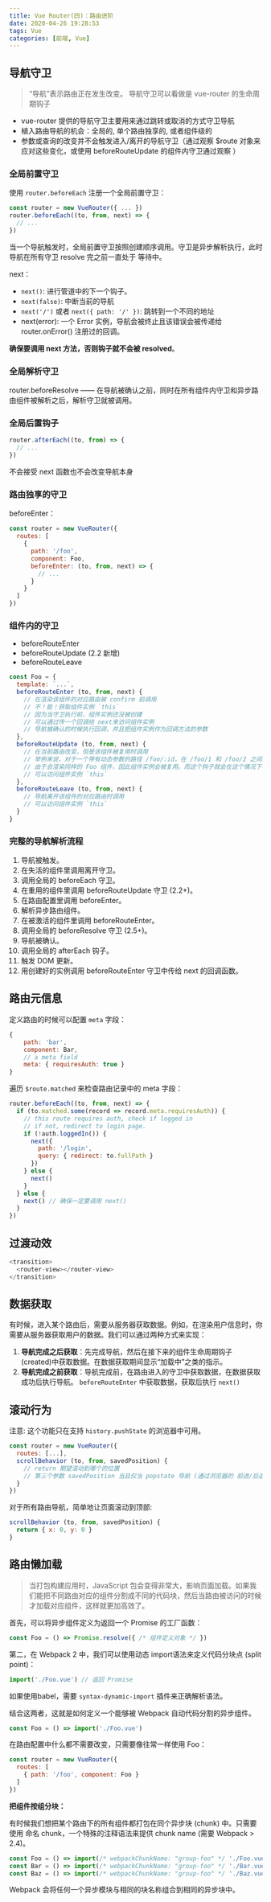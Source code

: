 ```yaml
---
title: Vue Router(四)：路由进阶
date: 2020-04-26 19:28:53
tags: Vue
categories: [前端, Vue]
---
```


## 导航守卫
>“导航”表示路由正在发生改变。
>导航守卫可以看做是 vue-router 的生命周期钩子

+ vue-router 提供的导航守卫主要用来通过跳转或取消的方式守卫导航
+ 植入路由导航的机会：全局的, 单个路由独享的, 或者组件级的
+ 参数或查询的改变并不会触发进入/离开的导航守卫（通过观察 $route 对象来应对这些变化，或使用 beforeRouteUpdate 的组件内守卫通过观察 ）

### 全局前置守卫
使用 `router.beforeEach` 注册一个全局前置守卫：

```javascript
const router = new VueRouter({ ... })
router.beforeEach((to, from, next) => {
  // ...
})
```
当一个导航触发时，全局前置守卫按照创建顺序调用。守卫是异步解析执行，此时导航在所有守卫 resolve 完之前一直处于 等待中。

next：
+ `next()`: 进行管道中的下一个钩子。
+ `next(false)`: 中断当前的导航
+ `next('/')` 或者 `next({ path: '/' })`: 跳转到一个不同的地址
+ next(error): 一个 Error 实例，导航会被终止且该错误会被传递给 router.onError() 注册过的回调。

**确保要调用 next 方法，否则钩子就不会被 resolved**。


### 全局解析守卫
router.beforeResolve —— 在导航被确认之前，同时在所有组件内守卫和异步路由组件被解析之后，解析守卫就被调用。


### 全局后置钩子

```javascript
router.afterEach((to, from) => {
  // ...
})
```
不会接受 next 函数也不会改变导航本身


### 路由独享的守卫
beforeEnter：

```javascript
const router = new VueRouter({
  routes: [
    {
      path: '/foo',
      component: Foo,
      beforeEnter: (to, from, next) => {
        // ...
      }
    }
  ]
})
```


### 组件内的守卫
+ beforeRouteEnter
+ beforeRouteUpdate (2.2 新增)
+ beforeRouteLeave

```javascript
const Foo = {
  template: `...`,
  beforeRouteEnter (to, from, next) {
    // 在渲染该组件的对应路由被 confirm 前调用
    // 不！能！获取组件实例 `this`
    // 因为当守卫执行前，组件实例还没被创建
    // 可以通过传一个回调给 next来访问组件实例
    // 导航被确认的时候执行回调，并且把组件实例作为回调方法的参数
  },
  beforeRouteUpdate (to, from, next) {
    // 在当前路由改变，但是该组件被复用时调用
    // 举例来说，对于一个带有动态参数的路径 /foo/:id，在 /foo/1 和 /foo/2 之间跳转的时候，
    // 由于会渲染同样的 Foo 组件，因此组件实例会被复用。而这个钩子就会在这个情况下被调用。
    // 可以访问组件实例 `this`
  },
  beforeRouteLeave (to, from, next) {
    // 导航离开该组件的对应路由时调用
    // 可以访问组件实例 `this`
  }
}
```

### 完整的导航解析流程
1. 导航被触发。
2. 在失活的组件里调用离开守卫。
3. 调用全局的 beforeEach 守卫。
4. 在重用的组件里调用 beforeRouteUpdate 守卫 (2.2+)。
5. 在路由配置里调用 beforeEnter。
6. 解析异步路由组件。
7. 在被激活的组件里调用 beforeRouteEnter。
8. 调用全局的 beforeResolve 守卫 (2.5+)。
9. 导航被确认。
10. 调用全局的 afterEach 钩子。
11. 触发 DOM 更新。
12. 用创建好的实例调用 beforeRouteEnter 守卫中传给 next 的回调函数。


## 路由元信息
定义路由的时候可以配置 `meta` 字段：

```javascript
{
	path: 'bar',
	component: Bar,
	// a meta field
	meta: { requiresAuth: true }
}
```
遍历 `$route.matched` 来检查路由记录中的 meta 字段：

```javascript
router.beforeEach((to, from, next) => {
  if (to.matched.some(record => record.meta.requiresAuth)) {
    // this route requires auth, check if logged in
    // if not, redirect to login page.
    if (!auth.loggedIn()) {
      next({
        path: '/login',
        query: { redirect: to.fullPath }
      })
    } else {
      next()
    }
  } else {
    next() // 确保一定要调用 next()
  }
})
```

## 过渡动效

```javascript
<transition>
  <router-view></router-view>
</transition>
```


## 数据获取
有时候，进入某个路由后，需要从服务器获取数据。例如，在渲染用户信息时，你需要从服务器获取用户的数据。我们可以通过两种方式来实现：

1. **导航完成之后获取**：先完成导航，然后在接下来的组件生命周期钩子(created)中获取数据。在数据获取期间显示“加载中”之类的指示。
2. **导航完成之前获取**：导航完成前，在路由进入的守卫中获取数据，在数据获取成功后执行导航。	`beforeRouteEnter` 中获取数据，获取后执行 `next()`



## 滚动行为
注意: 这个功能只在支持 `history.pushState` 的浏览器中可用。

```javascript
const router = new VueRouter({
  routes: [...],
  scrollBehavior (to, from, savedPosition) {
    // return 期望滚动到哪个的位置
    // 第三个参数 savedPosition 当且仅当 popstate 导航 (通过浏览器的 前进/后退 按钮触发) 时才可用。
  }
})
```

对于所有路由导航，简单地让页面滚动到顶部:

```javascript
scrollBehavior (to, from, savedPosition) {
  return { x: 0, y: 0 }
}
```


## 路由懒加载
>当打包构建应用时，JavaScript 包会变得非常大，影响页面加载。如果我们能把不同路由对应的组件分割成不同的代码块，然后当路由被访问的时候才加载对应组件，这样就更加高效了。

首先，可以将异步组件定义为返回一个 Promise 的工厂函数：

```javascript
const Foo = () => Promise.resolve({ /* 组件定义对象 */ })
```

第二，在 Webpack 2 中，我们可以使用动态 import语法来定义代码分块点 (split point)：

```javascript
import('./Foo.vue') // 返回 Promise
```
如果使用babel，需要 `syntax-dynamic-import` 插件来正确解析语法。

结合这两者，这就是如何定义一个能够被 Webpack 自动代码分割的异步组件。

```javascript
const Foo = () => import('./Foo.vue')
```

在路由配置中什么都不需要改变，只需要像往常一样使用 Foo：

```javascript
const router = new VueRouter({
  routes: [
    { path: '/foo', component: Foo }
  ]
})
```


**把组件按组分块：**

有时候我们想把某个路由下的所有组件都打包在同个异步块 (chunk) 中。只需要使用 命名 chunk，一个特殊的注释语法来提供 chunk name (需要 Webpack > 2.4)。

```javascript
const Foo = () => import(/* webpackChunkName: "group-foo" */ './Foo.vue')
const Bar = () => import(/* webpackChunkName: "group-foo" */ './Bar.vue')
const Baz = () => import(/* webpackChunkName: "group-foo" */ './Baz.vue')
```

Webpack 会将任何一个异步模块与相同的块名称组合到相同的异步块中。